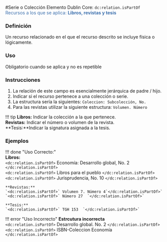 #Serie o Colección
Elemento Dublin Core: `dc:relation.isPartOf`  
<span style="color:#3F72AF">Recursos a los que se aplica: __Libros, revistas y tesis__ </span>

### __Definición__
Un recurso relacionado en el que el recurso descrito se incluye física o lógicamente.  

### __Uso__
Obligatorio cuando se aplica y no es repetible  

### __Instrucciones__  
1. La relación de este campo es esencialmente jerárquica de padre / hijo.
2. Indicar si el recurso pertenece a una colección o serie.
3. La estructura sería la siguientes: `Coleccion: Subcolección, No. `
4. Para las revistas utilizar la siguiente estructura: `Volumen. Número`

!!! tip
    **Libros:** Indicar la colección a la que pertenece.  
    **Revistas:** Indicar el número o volumen de la revista.  
    **Tesis:**Indicar la signatura asignada a la tesis.  


### __Ejemplos__

!!! done "Uso Correcto:"  
    **Libros:**  
    `<dc:relation.isPartOf>` Economía: Desarrollo global, No. 2 `</dc:relation.isPartOf>`  
    `<dc:relation.isPartOf>` Libros para el pueblo `</dc:relation.isPartOf>`
    `<dc:relation.isPartOf>` Jurisprudencia, No. 10 `</dc:relation.isPartOf>`  
      
    **Revistas:**  
    `<dc:relation.isPartOf>` Volumen 7. Número 4`</dc:relation.isPartOf>`  
    `<dc:relation.isPartOf>` Número 27  `</dc:relation.isPartOf>`  
      
    **Tesis:**  
    `<dc:relation.isPartOf>` TGH 153  `</dc:relation.isPartOf>` 

!!! error "Uso Incorrecto"
    **Estrcutura incorrecta**  
    `<dc:relation.isPartOf>` Desarrollo global. No. 2 `</dc:relation.isPartOf>`  
    `<dc:relation.isPartOf>` ISBN-Coleccion Economía `</dc:relation.isPartOf>`  
